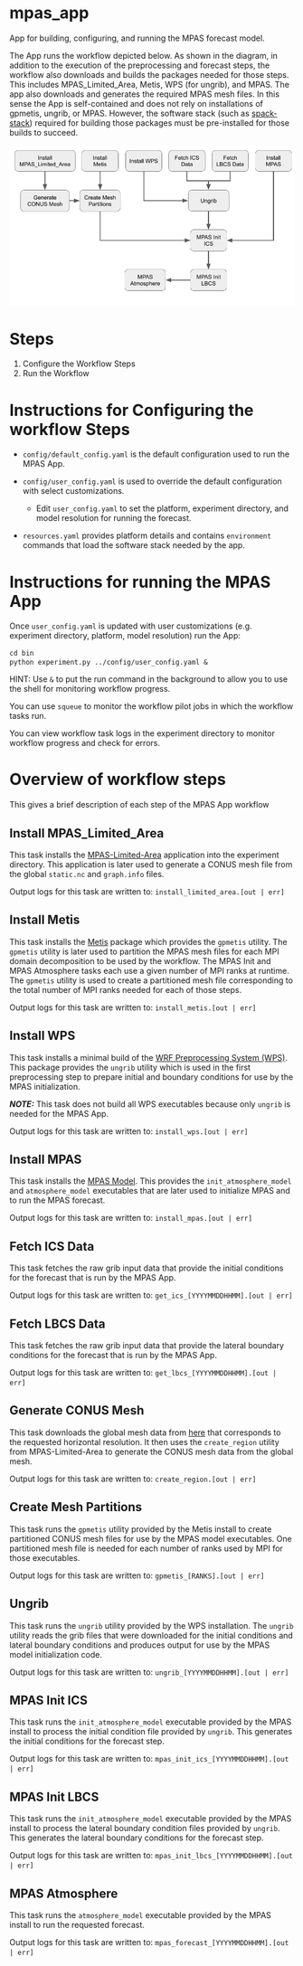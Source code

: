 # mpas_app

App for building, configuring, and running the MPAS forecast model.

The App runs the workflow depicted below. As shown in the diagram, in addition to the execution of the
preprocessing and forecast steps, the workflow also downloads and builds the packages needed for those
steps.  This includes MPAS_Limited_Area, Metis, WPS (for ungrib), and MPAS. The app also downloads
and generates the required MPAS mesh files.  In this sense the App is self-contained and does not
rely on installations of gpmetis, ungrib, or MPAS.  However, the software stack
(such as [spack-stack](https://spack-stack.readthedocs.io/en/1.4.0/PreConfiguredSites.html#)) required
for building those packages must be pre-installed for those builds to succeed.

![Diagram of MPAS App workflow](./assets/mpas_app_workflow.png)

# Steps

1. Configure the Workflow Steps
2. Run the Workflow

# Instructions for Configuring the workflow Steps

- `config/default_config.yaml` is the default configuration used to run the MPAS App.

- `config/user_config.yaml` is used to override the default configuration with select customizations.

    - Edit `user_config.yaml` to set the platform, experiment directory, and model resolution for running the forecast.

- `resources.yaml` provides platform details and contains `environment` commands that load the software stack needed by the app.

# Instructions for running the MPAS App

Once `user_config.yaml` is updated with user customizations (e.g. experiment directory, platform, model resolution) run the App:

```
cd bin
python experiment.py ../config/user_config.yaml &
```

HINT: Use `&` to put the run command in the background to allow you to use the shell for monitoring workflow progress.

You can use `squeue` to monitor the workflow pilot jobs in which the workflow tasks run.

You can view workflow task logs in the experiment directory to monitor workflow progress and check for errors.

# Overview of workflow steps

This gives a brief description of each step of the MPAS App workflow

## Install MPAS_Limited_Area

This task installs the [MPAS-Limited-Area](https://github.com/MPAS-Dev/MPAS-Limited-Area) application into the experiment directory.
This application is later used to generate a CONUS mesh file from the global `static.nc` and `graph.info` files.

Output logs for this task are written to: `install_limited_area.[out | err]`

## Install Metis

This task installs the [Metis](https://github.com/KarypisLab/METIS) package which provides the `gpmetis` utility.  The `gpmetis`
utility is later used to partition the MPAS mesh files for each MPI domain decomposition to be used by the workflow.  The MPAS
Init and MPAS Atmosphere tasks each use a given number of MPI ranks at runtime.  The `gpmetis` utility is used to create a
partitioned mesh file corresponding to the total number of MPI ranks needed for each of those steps.

Output logs for this task are written to: `install_metis.[out | err]`

## Install WPS

This task installs a minimal build of the [WRF Preprocessing System (WPS)](https://github.com/wrf-model/WPS). This package
provides the `ungrib` utility which is used in the first preprocessing step to prepare initial and boundary conditions for
use by the MPAS initialization.

***NOTE:*** This task does not build all WPS executables because only `ungrib` is needed for the
MPAS App.

Output logs for this task are written to: `install_wps.[out | err]`

## Install MPAS

This task installs the [MPAS Model](https://github.com/MPAS-Dev/MPAS-Model).  This provides the `init_atmosphere_model` and
`atmosphere_model` executables that are later used to initialize MPAS and to run the MPAS forecast.

Output logs for this task are written to: `install_mpas.[out | err]`

## Fetch ICS Data

This task fetches the raw grib input data that provide the initial conditions for the forecast that is run by the MPAS App.

Output logs for this task are written to: `get_ics_[YYYYMMDDHHMM].[out | err]`

## Fetch LBCS Data

This task fetches the raw grib input data that provide the lateral boundary conditions for the forecast that is run by the
MPAS App.

Output logs for this task are written to: `get_lbcs_[YYYYMMDDHHMM].[out | err]`

## Generate CONUS Mesh

This task downloads the global mesh data from [here](https://mpas-dev.github.io/atmosphere/atmosphere_meshes.html) that
corresponds to the requested horizontal resolution.  It then uses the `create_region` utility from MPAS-Limited-Area
to generate the CONUS mesh data from the global mesh.

Output logs for this task are written to: `create_region.[out | err]`

## Create Mesh Partitions

This task runs the `gpmetis` utility provided by the Metis install to create partitioned CONUS mesh files for use by the
MPAS model executables. One partitioned mesh file is needed for each number of ranks used by MPI for those executables.

Output logs for this task are written to: `gpmetis_[RANKS].[out | err]`

## Ungrib

This task runs the `ungrib` utility provided by the WPS installation.  The `ungrib` utility reads the grib files that
were downloaded for the initial conditions and lateral boundary conditions and produces output for use by the MPAS model
initialization code.

Output logs for this task are written to: `ungrib_[YYYYMMDDHHMM].[out | err]`

## MPAS Init ICS

This task runs the `init_atmosphere_model` executable provided by the MPAS install to process the initial condition file
provided by `ungrib`.  This generates the initial conditions for the forecast step.

Output logs for this task are written to: `mpas_init_ics_[YYYYMMDDHHMM].[out | err]`

## MPAS Init LBCS

This task runs the `init_atmosphere_model` executable provided by the MPAS install to process the lateral boundary
condition files provided by `ungrib`.  This generates the lateral boundary conditions for the forecast step.

Output logs for this task are written to: `mpas_init_lbcs_[YYYYMMDDHHMM].[out | err]`

## MPAS Atmosphere

This task runs the `atmosphere_model` executable provided by the MPAS install to run the requested forecast.

Output logs for this task are written to: `mpas_forecast_[YYYYMMDDHHMM].[out | err]`
